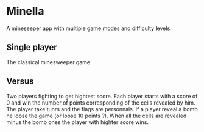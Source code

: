 # Minella

A mineseeper app with multiple game modes and difficulty levels.

## Single player

The classical minesweeper game.

## Versus

Two players fighting to get hightest score.
Each player starts with a score of 0 and win the number of points corresponding of the cells revealed by him.
The player take tunrs and the flags are personnals.
If a player reveal a bomb he loose the game (or loose 10 points ?).
When all the cells are revealed minus the bomb ones the player with highter score wins.
